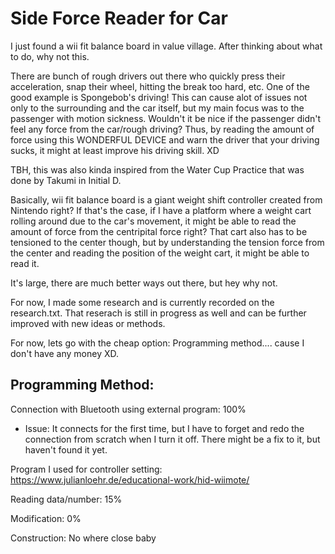 # Side Force Reader for Car
I just found a wii fit balance board in value village. After thinking about what to do, why not this.

There are bunch of rough drivers out there who quickly press their acceleration, snap their wheel, hitting the break too hard, etc. 
One of the good example is Spongebob's driving! This can cause alot of issues not only to the surrounding and the car itself, but my main focus was to the passenger with motion sickness. Wouldn't it be nice if the passenger didn't feel any force from the car/rough driving? Thus, by reading the amount of force using this WONDERFUL DEVICE and warn the driver that your driving sucks, it might at least improve his driving skill. XD 

TBH, this was also kinda inspired from the Water Cup Practice that was done by Takumi in Initial D.

Basically, wii fit balance board is a giant weight shift controller created from Nintendo right? If that's the case, if I have a platform where a weight cart rolling around due to the car's movement, it might be able to read the amount of force from the centripital force right? That cart also has to be tensioned to the center though, but by understanding the tension force from the center and reading the position of the weight cart, it might be able to read it.

It's large, there are much better ways out there, but hey why not.


For now, I made some research and is currently recorded on the research.txt. That reserach is still in progress as well and can be further improved with new ideas or methods. 

For now, lets go with the cheap option: Programming method.... cause I don't have any money XD.

## Programming Method:
Connection with Bluetooth using external program: 100%
  - Issue: It connects for the first time, but I have to forget and redo the connection from scratch when I turn it off. There might be a fix to it, but haven't found it yet.
  
  Program I used for controller setting: https://www.julianloehr.de/educational-work/hid-wiimote/
  
Reading data/number: 15%

Modification: 0%

Construction: No where close baby
